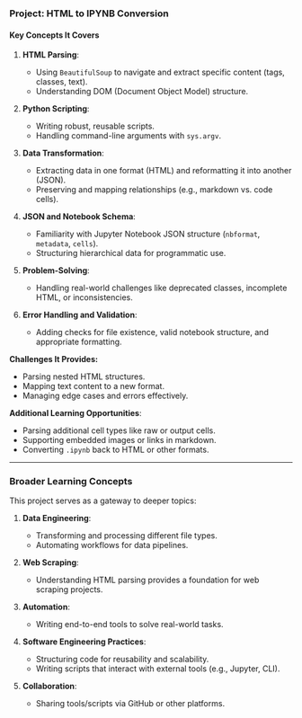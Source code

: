 ### **Project: HTML to IPYNB Conversion**

#### **Key Concepts It Covers**
1. **HTML Parsing**:
   - Using `BeautifulSoup` to navigate and extract specific content (tags, classes, text).
   - Understanding DOM (Document Object Model) structure.

2. **Python Scripting**:
   - Writing robust, reusable scripts.
   - Handling command-line arguments with `sys.argv`.

3. **Data Transformation**:
   - Extracting data in one format (HTML) and reformatting it into another (JSON).
   - Preserving and mapping relationships (e.g., markdown vs. code cells).

4. **JSON and Notebook Schema**:
   - Familiarity with Jupyter Notebook JSON structure (`nbformat`, `metadata`, `cells`).
   - Structuring hierarchical data for programmatic use.

5. **Problem-Solving**:
   - Handling real-world challenges like deprecated classes, incomplete HTML, or inconsistencies.

6. **Error Handling and Validation**:
   - Adding checks for file existence, valid notebook structure, and appropriate formatting.


**Challenges It Provides:**
- Parsing nested HTML structures.
- Mapping text content to a new format.
- Managing edge cases and errors effectively.

**Additional Learning Opportunities**:
  - Parsing additional cell types like raw or output cells.
  - Supporting embedded images or links in markdown.
  - Converting `.ipynb` back to HTML or other formats.

---

### **Broader Learning Concepts**
This project serves as a gateway to deeper topics:
1. **Data Engineering**:
   - Transforming and processing different file types.
   - Automating workflows for data pipelines.

2. **Web Scraping**:
   - Understanding HTML parsing provides a foundation for web scraping projects.

3. **Automation**:
   - Writing end-to-end tools to solve real-world tasks.

4. **Software Engineering Practices**:
   - Structuring code for reusability and scalability.
   - Writing scripts that interact with external tools (e.g., Jupyter, CLI).

5. **Collaboration**:
   - Sharing tools/scripts via GitHub or other platforms.
